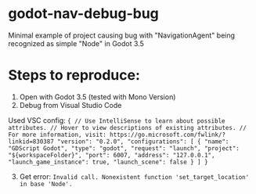 # godot-nav-debug-bug

Minimal example of project causing bug with "NavigationAgent" being recognized as simple "Node" in Godot 3.5

# Steps to reproduce:

1. Open with Godot 3.5 (tested with Mono Version)
2. Debug from Visual Studio Code

Used VSC config:
`{ // Use IntelliSense to learn about possible attributes. // Hover to view descriptions of existing attributes. // For more information, visit: https://go.microsoft.com/fwlink/?linkid=830387 "version": "0.2.0", "configurations": [ { "name": "GDScript Godot", "type": "godot", "request": "launch", "project": "${workspaceFolder}", "port": 6007, "address": "127.0.0.1", "launch_game_instance": true, "launch_scene": false } ] }`

3. Get error: `Invalid call. Nonexistent function 'set_target_location' in base 'Node'.`
